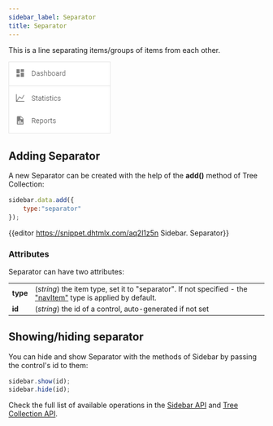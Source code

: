 ```yaml
---
sidebar_label: Separator
title: Separator
---          
```


This is a line separating items/groups of items from each other.

![](../assets/sidebar/separator.png)

## Adding Separator

A new Separator can be created with the help of the **add()** method of Tree Collection:

~~~js
sidebar.data.add({
	type:"separator"
});
~~~

{{editor	https://snippet.dhtmlx.com/aq2l1z5n	Sidebar. Separator}}

### Attributes

Separator can have two attributes:

<table class="webixdoc_links">
	<tbody>
        <tr>
			<td class="webixdoc_links0"><b>type</b></td>
			<td>(<i>string</i>) the item type, set it to "separator". If not specified - the <a href="https://docs.dhtmlx.com/suite/sidebar__navitem.html">"navItem"</a> type is applied by default.</td>
		</tr>
		<tr>
			<td class="webixdoc_links0"><b>id</b></td>
			<td>(<i>string</i>) the id of a control, auto-generated if not set</td>
		</tr>
    </tbody>
</table>


## Showing/hiding separator

You can hide and show Separator with the methods of Sidebar by passing the control's id to them:

~~~js
sidebar.show(id);
sidebar.hide(id);
~~~

Check the full list of available operations in the [Sidebar API](sidebar/api/refs/sidebar.md) and [Tree Collection API](tree_collection/api/refs/treecollection.md).
